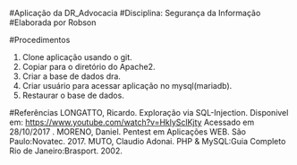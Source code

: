 #Aplicação da DR_Advocacia
#Disciplina: Segurança da Informação
#Elaborada por Robson

#Procedimentos
1. Clone aplicação usando o git.
2. Copiar para o diretório do Apache2.
3. Criar a base de dados dra.
4. Criar usuário para acessar aplicação no mysql(mariadb).
5. Restaurar o base de dados.


#Referências
LONGATTO, Ricardo. Exploração via SQL-Injection. Disponivel em: <https://www.youtube.com/watch?v=HklySclKjty> Acessado em 28/10/2017
.
MORENO, Daniel. Pentest em Aplicações WEB. São Paulo:Novatec. 2017.
MUTO, Claudio Adonai. PHP & MySQL:Guia Completo Rio de Janeiro:Brasport. 2002.


